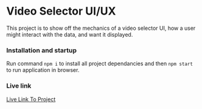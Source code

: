 # Video Selector UI/UX

This project is to show off the mechanics of a video selector UI, how a user might interact with the data, and want it displayed.

### Installation and startup

Run command ```npm i``` to install all project dependancies and then ```npm start``` to run application in browser.

### Live link

[Live Link To Project](serp.vercel.app)

